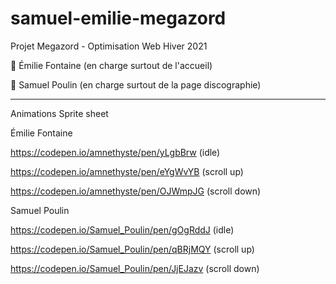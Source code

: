 # samuel-emilie-megazord

Projet Megazord - Optimisation Web Hiver 2021

🔴 Émilie Fontaine (en charge surtout de l'accueil)

🔵 Samuel Poulin (en charge surtout de la page discographie)

---

Animations Sprite sheet

Émilie Fontaine

https://codepen.io/amnethyste/pen/yLgbBrw (idle)

https://codepen.io/amnethyste/pen/eYgWvYB (scroll up)

https://codepen.io/amnethyste/pen/OJWmpJG (scroll down)


Samuel Poulin

https://codepen.io/Samuel_Poulin/pen/gOgRddJ (idle)

https://codepen.io/Samuel_Poulin/pen/qBRjMQY (scroll up)

https://codepen.io/Samuel_Poulin/pen/JjEJazv (scroll down)
